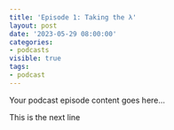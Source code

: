 ```yaml
---
title: 'Episode 1: Taking the λ'
layout: post
date: '2023-05-29 08:00:00'
categories:
- podcasts
visible: true
tags:
- podcast
---
```


Your podcast episode content goes here...

This is the next line
